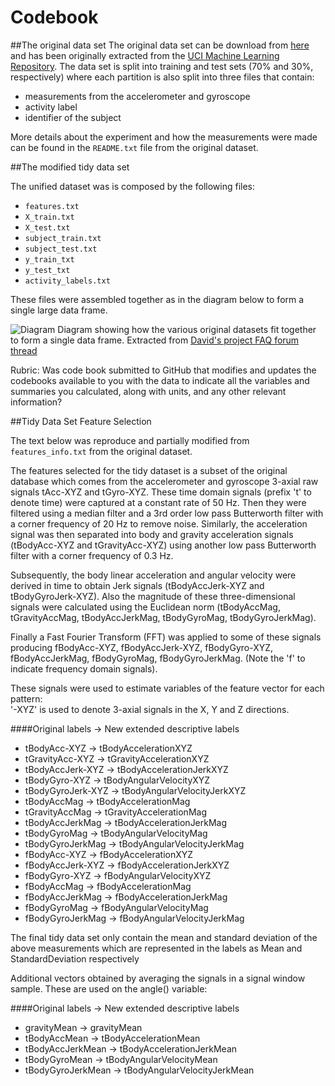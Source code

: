 Codebook
=============
##The original data set
The original data set can be download from [here][1] and has been originally extracted from the [UCI Machine Learning Repository][2]. The data set is split into training and test sets (70% and 30%, respectively) where each partition is also split into three files that contain:

 - measurements from the accelerometer and gyroscope
 - activity label
 - identifier of the subject

More details about the experiment and how the measurements were made can be found in the `README.txt` file from the original dataset.

##The modified tidy data set

The unified dataset was is composed by the following files:

 - `features.txt`
 - `X_train.txt`
 - `X_test.txt`
 - `subject_train.txt`
 - `subject_test.txt`
 - `y_train_txt`
 - `y_test_txt`
 - `activity_labels.txt`

These files were assembled together as in the diagram below to form a single large data frame.

![Diagram][3] Diagram showing how the various original datasets fit together to form a single data frame. Extracted from [David's project FAQ forum thread][4]


  [1]: https://d396qusza40orc.cloudfront.net/getdata%2Fprojectfiles%2FUCI%20HAR%20Dataset.zip
  [2]: http://archive.ics.uci.edu/ml/datasets/Human+Activity+Recognition+Using+Smartphones 
  [3]: https://coursera-forum-screenshots.s3.amazonaws.com/ab/a2776024af11e4a69d5576f8bc8459/Slide2.png
  [4]: https://class.coursera.org/getdata-007/forum/thread?thread_id=49

Rubric: Was code book submitted to GitHub that modifies and updates the codebooks available to you with the data to indicate all the variables and summaries you calculated, along with units, and any other relevant information?

##Tidy Data Set Feature Selection 

The text below was reproduce and partially modified from `features_info.txt` from the original dataset.

The features selected for the tidy dataset is a subset of the original database which comes from the accelerometer and gyroscope 3-axial raw signals tAcc-XYZ and tGyro-XYZ. These time domain signals (prefix 't' to denote time) were captured at a constant rate of 50 Hz. Then they were filtered using a median filter and a 3rd order low pass Butterworth filter with a corner frequency of 20 Hz to remove noise. Similarly, the acceleration signal was then separated into body and gravity acceleration signals (tBodyAcc-XYZ and tGravityAcc-XYZ) using another low pass Butterworth filter with a corner frequency of 0.3 Hz. 

Subsequently, the body linear acceleration and angular velocity were derived in time to obtain Jerk signals (tBodyAccJerk-XYZ and tBodyGyroJerk-XYZ). Also the magnitude of these three-dimensional signals were calculated using the Euclidean norm (tBodyAccMag, tGravityAccMag, tBodyAccJerkMag, tBodyGyroMag, tBodyGyroJerkMag). 

Finally a Fast Fourier Transform (FFT) was applied to some of these signals producing fBodyAcc-XYZ, fBodyAccJerk-XYZ, fBodyGyro-XYZ, fBodyAccJerkMag, fBodyGyroMag, fBodyGyroJerkMag. (Note the 'f' to indicate frequency domain signals). 

These signals were used to estimate variables of the feature vector for each pattern:  
'-XYZ' is used to denote 3-axial signals in the X, Y and Z directions.

####Original labels          ->    New extended descriptive labels
 - tBodyAcc-XYZ          ->     tBodyAccelerationXYZ
 - tGravityAcc-XYZ       ->     tGravityAccelerationXYZ  
 - tBodyAccJerk-XYZ    ->     tBodyAccelerationJerkXYZ
 - tBodyGyro-XYZ        ->     tBodyAngularVelocityXYZ 
 - tBodyGyroJerk-XYZ  ->     tBodyAngularVelocityJerkXYZ
 - tBodyAccMag           ->     tBodyAccelerationMag  
 - tGravityAccMag       ->      tGravityAccelerationMag
 - tBodyAccJerkMag     ->     tBodyAccelerationJerkMag
 - tBodyGyroMag         ->     tBodyAngularVelocityMag   
 - tBodyGyroJerkMag   ->     tBodyAngularVelocityJerkMag
 - fBodyAcc-XYZ          ->     fBodyAccelerationXYZ 
 - fBodyAccJerk-XYZ    ->     fBodyAccelerationJerkXYZ
 - fBodyGyro-XYZ        ->     fBodyAngularVelocityXYZ  
 - fBodyAccMag           ->     fBodyAccelerationMag   
 - fBodyAccJerkMag     ->     fBodyAccelerationJerkMag
 - fBodyGyroMag         ->     fBodyAngularVelocityMag   
 - fBodyGyroJerkMag   ->     fBodyAngularVelocityJerkMag 

The final tidy data set only contain the mean and standard deviation of the above measurements which are represented in the labels as Mean and StandardDeviation respectively

Additional vectors obtained by averaging the signals in a signal window sample. These are used on the angle() variable:

####Original labels          ->    New extended descriptive labels

 - gravityMean -> gravityMean
 - tBodyAccMean -> tBodyAccelerationMean
 - tBodyAccJerkMean -> tBodyAccelerationJerkMean
 - tBodyGyroMean -> tBodyAngularVelocityMean 
 - tBodyGyroJerkMean -> tBodyAngularVelocityJerkMean
